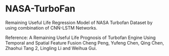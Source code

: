 # NASA-TurboFan
Remaining Useful Life Regression Model of NASA Turbofan Dataset by using combination of CNN-LSTM Networks.

Reference: A Remaining Useful Life Prognosis of Turbofan Engine Using Temporal and Spatial Feature Fusion
Cheng Peng, Yufeng Chen, Qing Chen, Zhaohui Tang 2, Lingling Li and Weihua Gui.

